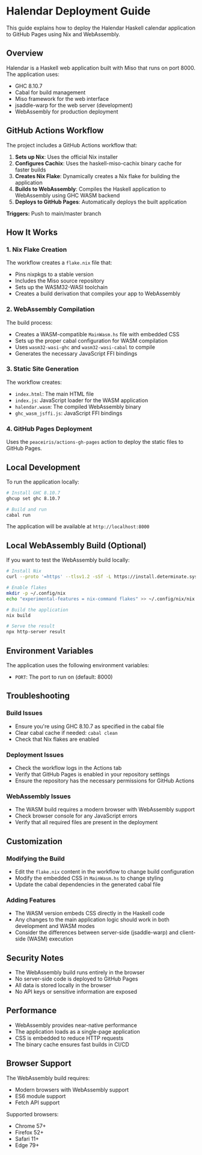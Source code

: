 # Halendar Deployment Guide

This guide explains how to deploy the Halendar Haskell calendar application to GitHub Pages using Nix and WebAssembly.

## Overview

Halendar is a Haskell web application built with Miso that runs on port 8000. The application uses:

-   GHC 8.10.7
-   Cabal for build management
-   Miso framework for the web interface
-   jsaddle-warp for the web server (development)
-   WebAssembly for production deployment

## GitHub Actions Workflow

The project includes a GitHub Actions workflow that:

1. **Sets up Nix**: Uses the official Nix installer
2. **Configures Cachix**: Uses the haskell-miso-cachix binary cache for faster builds
3. **Creates Nix Flake**: Dynamically creates a Nix flake for building the application
4. **Builds to WebAssembly**: Compiles the Haskell application to WebAssembly using GHC WASM backend
5. **Deploys to GitHub Pages**: Automatically deploys the built application

**Triggers:** Push to main/master branch

## How It Works

### 1. Nix Flake Creation

The workflow creates a `flake.nix` file that:

-   Pins nixpkgs to a stable version
-   Includes the Miso source repository
-   Sets up the WASM32-WASI toolchain
-   Creates a build derivation that compiles your app to WebAssembly

### 2. WebAssembly Compilation

The build process:

-   Creates a WASM-compatible `MainWasm.hs` file with embedded CSS
-   Sets up the proper cabal configuration for WASM compilation
-   Uses `wasm32-wasi-ghc` and `wasm32-wasi-cabal` to compile
-   Generates the necessary JavaScript FFI bindings

### 3. Static Site Generation

The workflow creates:

-   `index.html`: The main HTML file
-   `index.js`: JavaScript loader for the WASM application
-   `halendar.wasm`: The compiled WebAssembly binary
-   `ghc_wasm_jsffi.js`: JavaScript FFI bindings

### 4. GitHub Pages Deployment

Uses the `peaceiris/actions-gh-pages` action to deploy the static files to GitHub Pages.

## Local Development

To run the application locally:

```bash
# Install GHC 8.10.7
ghcup set ghc 8.10.7

# Build and run
cabal run
```

The application will be available at `http://localhost:8000`

## Local WebAssembly Build (Optional)

If you want to test the WebAssembly build locally:

```bash
# Install Nix
curl --proto '=https' --tlsv1.2 -sSf -L https://install.determinate.systems/nix | sh -s -- install

# Enable flakes
mkdir -p ~/.config/nix
echo "experimental-features = nix-command flakes" >> ~/.config/nix/nix.conf

# Build the application
nix build

# Serve the result
npx http-server result
```

## Environment Variables

The application uses the following environment variables:

-   `PORT`: The port to run on (default: 8000)

## Troubleshooting

### Build Issues

-   Ensure you're using GHC 8.10.7 as specified in the cabal file
-   Clear cabal cache if needed: `cabal clean`
-   Check that Nix flakes are enabled

### Deployment Issues

-   Check the workflow logs in the Actions tab
-   Verify that GitHub Pages is enabled in your repository settings
-   Ensure the repository has the necessary permissions for GitHub Actions

### WebAssembly Issues

-   The WASM build requires a modern browser with WebAssembly support
-   Check browser console for any JavaScript errors
-   Verify that all required files are present in the deployment

## Customization

### Modifying the Build

-   Edit the `flake.nix` content in the workflow to change build configuration
-   Modify the embedded CSS in `MainWasm.hs` to change styling
-   Update the cabal dependencies in the generated cabal file

### Adding Features

-   The WASM version embeds CSS directly in the Haskell code
-   Any changes to the main application logic should work in both development and WASM modes
-   Consider the differences between server-side (jsaddle-warp) and client-side (WASM) execution

## Security Notes

-   The WebAssembly build runs entirely in the browser
-   No server-side code is deployed to GitHub Pages
-   All data is stored locally in the browser
-   No API keys or sensitive information are exposed

## Performance

-   WebAssembly provides near-native performance
-   The application loads as a single-page application
-   CSS is embedded to reduce HTTP requests
-   The binary cache ensures fast builds in CI/CD

## Browser Support

The WebAssembly build requires:

-   Modern browsers with WebAssembly support
-   ES6 module support
-   Fetch API support

Supported browsers:

-   Chrome 57+
-   Firefox 52+
-   Safari 11+
-   Edge 79+
